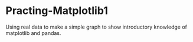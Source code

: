 # Practing-Matplotlib1
Using real data to make a simple graph to show introductory knowledge of matplotlib and pandas. 
